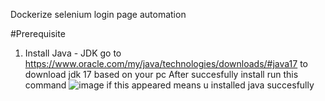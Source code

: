 Dockerize selenium login page automation

#Prerequisite 
1. Install Java - JDK
   go to https://www.oracle.com/my/java/technologies/downloads/#java17 to download jdk 17 based on your pc
   After succesfully install run this command
   ![image](https://github.com/user-attachments/assets/e436b1c4-1f9b-40c6-8ebe-f917664e3c55)
   if this appeared means u installed java succesfully

 
   
